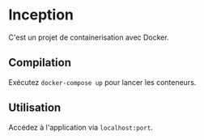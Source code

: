 # Inception

C'est un projet de containerisation avec Docker.

## Compilation

Exécutez `docker-compose up` pour lancer les conteneurs.

## Utilisation

Accédez à l'application via `localhost:port`.